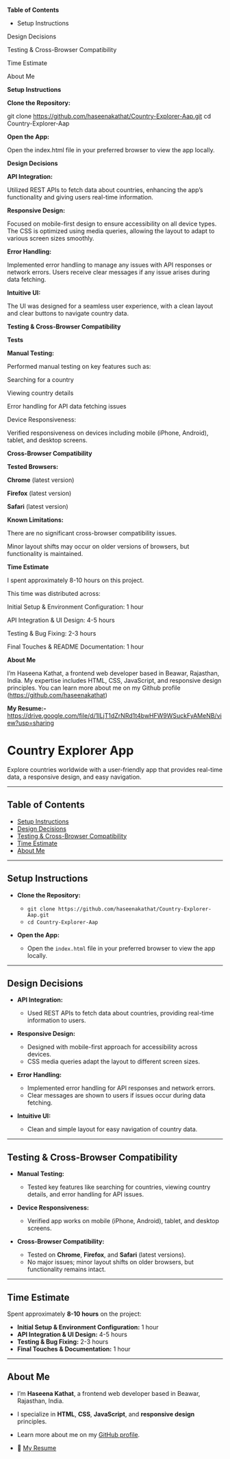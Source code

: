 **Table of Contents**

  - Setup Instructions

Design Decisions

Testing & Cross-Browser Compatibility

Time Estimate

About Me

**Setup Instructions**

**Clone the Repository:**


git clone https://github.com/haseenakathat/Country-Explorer-Aap.git
cd Country-Explorer-Aap

**Open the App:**

Open the index.html file in your preferred browser to view the app locally.

**Design Decisions**

**API Integration:**

Utilized REST APIs to fetch data about countries, enhancing the app’s functionality and giving users real-time information.

**Responsive Design:**

Focused on mobile-first design to ensure accessibility on all device types. The CSS is optimized using media queries, allowing the layout to adapt to various screen sizes smoothly.

**Error Handling:**

Implemented error handling to manage any issues with API responses or network errors. Users receive clear messages if any issue arises during data fetching.

**Intuitive UI:**

The UI was designed for a seamless user experience, with a clean layout and clear buttons to navigate country data.

**Testing & Cross-Browser Compatibility**

**Tests**

**Manual Testing:** 

Performed manual testing on key features such as:

Searching for a country

Viewing country details

Error handling for API data fetching issues

Device Responsiveness:

Verified responsiveness on devices including mobile (iPhone, Android), tablet, and desktop screens.

**Cross-Browser Compatibility**

**Tested Browsers:**

**Chrome** (latest version)

**Firefox** (latest version)

**Safari** (latest version)

**Known Limitations:**

There are no significant cross-browser compatibility issues.

Minor layout shifts may occur on older versions of browsers, but functionality is maintained.

**Time Estimate**

I spent approximately 8-10 hours on this project. 

This time was distributed across:

Initial Setup & Environment Configuration: 1 hour

API Integration & UI Design: 4-5 hours

Testing & Bug Fixing: 2-3 hours

Final Touches & README Documentation: 1 hour

**About Me**

I’m Haseena Kathat, a frontend web developer based in Beawar, Rajasthan, India. My expertise includes HTML, CSS, JavaScript, and responsive design principles. You can learn more about me on my Github profile (https://github.com/haseenakathat)

**My Resume:-** https://drive.google.com/file/d/1ILjT1dZrNRd1t4bwHFW9WSuckFyAMeNB/view?usp=sharing








# Country Explorer App

Explore countries worldwide with a user-friendly app that provides real-time data, a responsive design, and easy navigation.

---

## Table of Contents
- [Setup Instructions](#setup-instructions)
- [Design Decisions](#design-decisions)
- [Testing & Cross-Browser Compatibility](#testing--cross-browser-compatibility)
- [Time Estimate](#time-estimate)
- [About Me](#about-me)

---

## Setup Instructions

- **Clone the Repository:**
  - `git clone https://github.com/haseenakathat/Country-Explorer-Aap.git`
  - `cd Country-Explorer-Aap`
  
- **Open the App:**
  - Open the `index.html` file in your preferred browser to view the app locally.

---

## Design Decisions

- **API Integration:**
  - Used REST APIs to fetch data about countries, providing real-time information to users.

- **Responsive Design:**
  - Designed with mobile-first approach for accessibility across devices.
  - CSS media queries adapt the layout to different screen sizes.

- **Error Handling:**
  - Implemented error handling for API responses and network errors.
  - Clear messages are shown to users if issues occur during data fetching.

- **Intuitive UI:**
  - Clean and simple layout for easy navigation of country data.

---

## Testing & Cross-Browser Compatibility

- **Manual Testing:**
  - Tested key features like searching for countries, viewing country details, and error handling for API issues.
  
- **Device Responsiveness:**
  - Verified app works on mobile (iPhone, Android), tablet, and desktop screens.

- **Cross-Browser Compatibility:**
  - Tested on **Chrome**, **Firefox**, and **Safari** (latest versions).
  - No major issues; minor layout shifts on older browsers, but functionality remains intact.

---

## Time Estimate

Spent approximately **8-10 hours** on the project:
- **Initial Setup & Environment Configuration:** 1 hour
- **API Integration & UI Design:** 4-5 hours
- **Testing & Bug Fixing:** 2-3 hours
- **Final Touches & Documentation:** 1 hour

---

## About Me

- I’m **Haseena Kathat**, a frontend web developer based in Beawar, Rajasthan, India.
- I specialize in **HTML**, **CSS**, **JavaScript**, and **responsive design** principles.
- Learn more about me on my [GitHub profile](https://github.com/haseenakathat).

- 📄 [My Resume](https://drive.google.com/file/d/1ILjT1dZrNRd1t4bwHFW9WSuckFyAMeNB/view?usp=sharing)


